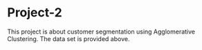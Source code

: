 # Project-2
This project is about customer segmentation using Agglomerative Clustering.
The data set is provided above.
